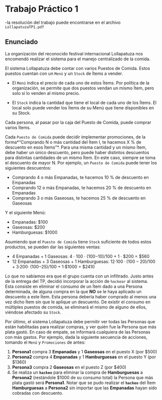 # Trabajo Práctico 1
-la resolución del trabajo puede encontrarse en el archivo `LollapatuzaTP1.pdf`
## Enunciado
La organización del reconocido festival internacional Lollapatuza nos encomendó realizar el sistema para el manejo centralizado de la comida.

El sistema Lollapatuza debe contar con varios Puestos de Comida. Estos puestos cuentan con un `Menú` y un `Stock` de Ítems a vender. 

- El `Menú` indica el precio de cada uno de estos Ítems. Por política de la organización, se permite que dos puestos vendan un mismo Ítem, pero solo si lo venden al mismo precio. 

- El `Stock` indica la cantidad que tiene el local de cada uno de los Ítems. El local solo puede vender los Ítems de su Menú que tiene disponibles en su Stock.

Cada persona, al pasar por la caja del Puesto de Comida, puede comprar varios Ítems. 

Cada `Puesto de Comida` puede decidir implementar promociones, de la forma*“Comprando N o más cantidad del Ítem I, te hacemos X % de descuento en esos Ítems”*. Para una misma cantidad y un mismo Ítem, debe haber un único descuento, pero puede haber distintos descuentos para distintas cantidades de un mismo Ítem. En este caso, siempre se toma el descuento de mayor N. Por ejemplo, un `Puesto de Comida` puede tener los siguientes descuentos:
- Comprando 4 o más Empanadas, te hacemos 10 % de descuento en Empanadas
- Comprando 12 o más Empanadas, te hacemos 20 % de descuento en Empanadas
- Comprando 3 o más Gaseosas, te hacemos 25 % de descuento en Gaseosas

Y el siguiente Menú:
- Empanadas: $100
- Gaseosas: $200
- Hamburguesas: $1000

Asumiendo que el `Puesto de Comida` tiene `Stock` suficiente de todos estos productos, se pueden dar las
siguientes ventas:
- 4 Empanadas + 1 Gaseosas: 4 · 100 · (100−10)/100 + 1 · $200 = $560
- 12 Empanadas + 3 Gaseosas + 1 Hamburguesas: 12·$100·(100−20)/100 + 3·$200· (100−25)/100 + 1·$1000 = $2410

Lo que no sabíamos era que el grupo cuenta con un infiltrado. Justo antes de la entrega del TP, decidió incorporar la acción de `hackear` al sistema. Esta consiste en eliminar el consumo de un Ítem dado a una Persona determinada, de alguna compra en la que **NO** se le haya aplicado un descuento a este Ítem. Esta persona debería haber comprado al menos una vez dicho Ítem sin que le aplique un descuento. De existir el consumo en
múltiples puestos de comida, se eliminará el mismo de alguno de ellos, viéndose afectado su `Stock`.

Por último, el sistema Lollapatuza debe permitir ver todas las Personas que están habilitadas para realizar compras, y ver quién fue la Persona que más plata gastó. En caso de empate, se informará cualquiera de las
Personas con más gastos. Por ejemplo, dada la siguiente secuencia de acciones, tomando el `Menú` y `Promociones` de antes:
1. **Persona1** compra 3 **Empanadas** y 1 **Gaseosas** en el puesto X (por $500)
2. **Persona2** compra 4 **Empanadas** y 1 **Hamburguesas** en el puesto Y (por $1360)
3. **Persona3** compra 2 **Gaseosas** en el puesto Z (por $400)
4. Se realiza un **`hackeo`** para eliminar la compra de **Hamburguesas** a **Persona2** (restándole $1000 de su consumo total) la Persona que más plata gastó será **Persona1**. Notar que se pudo realizar el **`hackeo`** del Ítem **Hamburguesas** a **Persona2** sin importar que las **Empanadas** hayan sido cobradas con descuento.